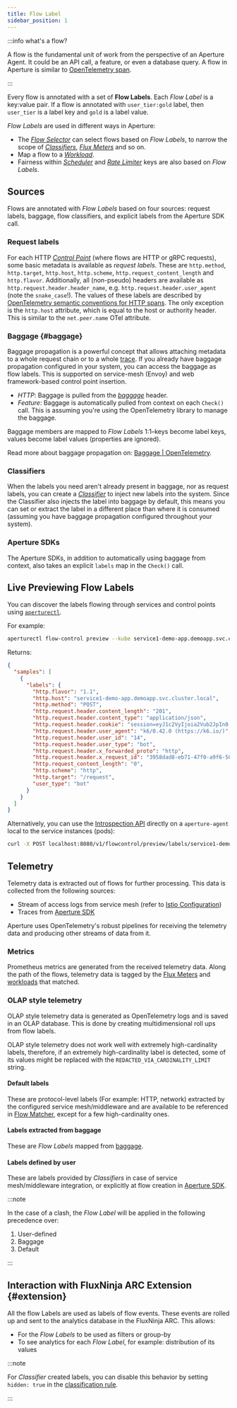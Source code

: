 ```yaml
---
title: Flow Label
sidebar_position: 1
---
```


:::info what's a flow?

A flow is the fundamental unit of work from the perspective of an Aperture
Agent. It could be an API call, a feature, or even a database query. A flow in
Aperture is similar to [OpenTelemetry span][span].

:::

Every flow is annotated with a set of **Flow Labels**. Each _Flow Label_ is a
key:value pair. If a flow is annotated with `user_tier:gold` label, then
`user_tier` is a label key and `gold` is a label value.

_Flow Labels_ are used in different ways in Aperture:

- The [_Flow Selector_][flow-selector] can select flows based on _Flow Labels_,
  to narrow the scope of [_Classifiers_][classifier], [_Flux
  Meters_][flux-meter] and so on.
- Map a flow to a [_Workload_][workload].
- Fairness within [_Scheduler_][scheduler] and [_Rate Limiter_][ratelimiter]
  keys are also based on _Flow Labels_.

## Sources

Flows are annotated with _Flow Labels_ based on four sources: request labels,
baggage, flow classifiers, and explicit labels from the Aperture SDK call.

### Request labels

For each HTTP [_Control Point_][control-point] (where flows are HTTP or gRPC
requests), some basic metadata is available as _request labels_. These are
`http.method`, `http.target`, `http.host`, `http.scheme`,
`http.request_content_length` and `http.flavor`. Additionally, all (non-pseudo)
headers are available as `http.request.header.header_name`, e.g.
`http.request.header.user_agent` (note the `snake_case`!). The values of these
labels are described by [OpenTelemetry semantic conventions for HTTP
spans][otel-conventions]. The only exception is the `http.host` attribute, which
is equal to the host or authority header. This is similar to the `net.peer.name`
OTel attribute.

### Baggage {#baggage}

Baggage propagation is a powerful concept that allows attaching metadata to a
whole request chain or to a whole [trace][traces]. If you already have baggage
propagation configured in your system, you can access the baggage as flow
labels. This is supported on service-mesh (Envoy) and web framework-based
control point insertion.

- _HTTP_: Baggage is pulled from the [_baggage_][baggage] header.
- _Feature_: Baggage is automatically pulled from context on each `Check()`
  call. This is assuming you're using the OpenTelemetry library to manage the
  baggage.

Baggage members are mapped to _Flow Labels_ 1:1–keys become label keys, values
become label values (properties are ignored).

Read more about baggage propagation on:
[Baggage | OpenTelemetry](https://opentelemetry.io/docs/concepts/signals/baggage/).

### Classifiers

When the labels you need aren't already present in baggage, nor as request
labels, you can create a [_Classifier_][classifier] to inject new labels into
the system. Since the Classifier also injects the label into baggage by default,
this means you can set or extract the label in a different place than where it
is consumed (assuming you have baggage propagation configured throughout your
system).

### Aperture SDKs

The Aperture SDKs, in addition to automatically using baggage from context, also
takes an explicit `labels` map in the `Check()` call.

## Live Previewing Flow Labels

You can discover the labels flowing through services and control points using
[`aperturectl`][aperturectl].

For example:

```sh
aperturectl flow-control preview --kube service1-demo-app.demoapp.svc.cluster.local ingress
```

Returns:

```json
{
  "samples": [
    {
      "labels": {
        "http.flavor": "1.1",
        "http.host": "service1-demo-app.demoapp.svc.cluster.local",
        "http.method": "POST",
        "http.request.header.content_length": "201",
        "http.request.header.content_type": "application/json",
        "http.request.header.cookie": "session=eyJ1c2VyIjoia2Vub2JpIn0.YbsY4Q.kTaKRTyOIfVlIbNB48d9YH6Q0wo",
        "http.request.header.user_agent": "k6/0.42.0 (https://k6.io/)",
        "http.request.header.user_id": "14",
        "http.request.header.user_type": "bot",
        "http.request.header.x_forwarded_proto": "http",
        "http.request.header.x_request_id": "3958dad8-eb71-47f0-a9f6-500cccb097d2",
        "http.request_content_length": "0",
        "http.scheme": "http",
        "http.target": "/request",
        "user_type": "bot"
      }
    }
  ]
}
```

Alternatively, you can use the
[Introspection API](reference/api/agent/flow-preview-service-preview-flow-labels.api.mdx)
directly on a `aperture-agent` local to the service instances (pods):

```sh
curl -X POST localhost:8080/v1/flowcontrol/preview/labels/service1-demo-app.demoapp.svc.cluster.local/ingress?samples=1
```

## Telemetry

Telemetry data is extracted out of flows for further processing. This data is
collected from the following sources:

- Stream of access logs from service mesh (refer to [Istio
  Configuration][istio])
- Traces from [Aperture SDK][aperture-go]

Aperture uses OpenTelemetry's robust pipelines for receiving the telemetry data
and producing other streams of data from it.

### Metrics

Prometheus metrics are generated from the received telemetry data. Along the
path of the flows, telemetry data is tagged by the [Flux Meters][flux-meter] and
[workloads][workload] that matched.

### OLAP style telemetry

OLAP style telemetry data is generated as OpenTelemetry logs and is saved in an
OLAP database. This is done by creating multidimensional roll ups from flow
labels.

OLAP style telemetry does not work well with extremely high-cardinality labels,
therefore, if an extremely high-cardinality label is detected, some of its
values might be replaced with the `REDACTED_VIA_CARDINALITY_LIMIT` string.

#### Default labels

These are protocol-level labels (For example: HTTP, network) extracted by the
configured service mesh/middleware and are available to be referenced in [Flow
Matcher][flow-matcher], except for a few high-cardinality ones.

#### Labels extracted from baggage

These are _Flow Labels_ mapped from [baggage](#baggage).

#### Labels defined by user

These are labels provided by _Classifiers_ in case of service mesh/middleware
integration, or explicitly at flow creation in [Aperture SDK][aperture-go].

:::note

In the case of a clash, the _Flow Label_ will be applied in the following
precedence over:

1. User-defined
2. Baggage
3. Default

:::

## Interaction with FluxNinja ARC Extension {#extension}

All the flow Labels are used as labels of flow events. These events are rolled
up and sent to the analytics database in the FluxNinja ARC. This allows:

- For the _Flow Labels_ to be used as filters or group-by
- To see analytics for each _Flow Label_, for example: distribution of its
  values

:::note

For _Classifier_ created labels, you can disable this behavior by setting
`hidden: true` in the [classification rule](/reference/policies/spec.md#rule).

:::

[flow-selector]: ./flow-selector.md
[classifier]: ./resources/classifier.md
[workload]: ./components/concurrency-limiter.md#workload
[ratelimiter]: ./components/rate-limiter.md
[scheduler]: ./components/concurrency-limiter.md#scheduler
[flux-meter]: ./resources/flux-meter.md
[baggage]: https://www.w3.org/TR/baggage/#baggage-http-header-format
[traces]:
  https://opentelemetry.io/docs/concepts/observability-primer/#distributed-traces
[control-point]: ./flow-selector.md#control-point
[otel-conventions]:
  https://github.com/open-telemetry/opentelemetry-specification/blob/main/specification/trace/semantic_conventions/http.md
[aperture-go]: https://github.com/FluxNinja/aperture-go
[istio]: /get-started/integrations/flow-control/envoy/istio.md
[span]: https://opentelemetry.io/docs/reference/specification/trace/api/#span
[aperturectl]: /get-started/aperture-cli/aperture-cli.md
[flow-matcher]: ./flow-selector.md#flow-matcher

